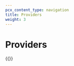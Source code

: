 ```yaml
---
pcx_content_type: navigation
title: Providers
weight: 3
---
```


# Providers

{{<directory-listing>}}